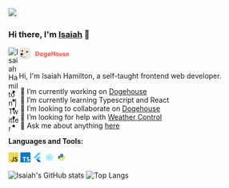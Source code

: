 <img src="https://komarev.com/ghpvc/?username=Isaiah-Hamilton"/>

### Hi there, I'm [Isaiah](https://isaiah-hamilton.github.io/) 👋

<a href="https://twitter.com/Isaiah7hamilton">
  <img align="left" alt="Isaiah Hamilton | Twitter" width="21px" src="https://raw.githubusercontent.com/anuraghazra/anuraghazra/master/assets/twitter.svg" />
</a>
<a href="https://dogehouse.tv/u/Flux">
  <img align="left" alt="Isaiah Hamilton | dogehouse" width="100px" src="https://raw.githubusercontent.com/benawad/dogehouse/staging/.redesign-assets/dogehouse_logo.svg" />
</a>

<br />
<br />

Hi, I'm Isaiah Hamilton, a self-taught frontend web developer.

- 🔭 I’m currently working on [Dogehouse](https://github.com/benawad/dogehouse)
- 🌱 I’m currently learning Typescript and React
- 👯 I’m looking to collaborate on [Dogehouse](https://github.com/benawad/dogehouse)
- 🤔 I’m looking for help with [Weather Control](https://github.com/Isaiah-Hamilton/weather-control)
- 💬 Ask me about anything [here](https://github.com/Isaiah-Hamilton/Isaiah-Hamilton/issues)

**Languages and Tools:**  

<code><img height="20" src="https://raw.githubusercontent.com/github/explore/80688e429a7d4ef2fca1e82350fe8e3517d3494d/topics/javascript/javascript.png"></code>
<code><img height="20" src="https://raw.githubusercontent.com/github/explore/80688e429a7d4ef2fca1e82350fe8e3517d3494d/topics/typescript/typescript.png"></code>
<code><img height="20" src="https://raw.githubusercontent.com/github/explore/80688e429a7d4ef2fca1e82350fe8e3517d3494d/topics/flutter/flutter.png"></code>
<code><img height="20" src="https://raw.githubusercontent.com/github/explore/80688e429a7d4ef2fca1e82350fe8e3517d3494d/topics/react/react.png"></code>
<code><img height="20" src="https://raw.githubusercontent.com/github/explore/80688e429a7d4ef2fca1e82350fe8e3517d3494d/topics/python/python.png"></code>  

![Isaiah's GitHub stats](https://github-readme-stats.vercel.app/api?username=Isaiah-Hamilton&theme=tokyonight&show_icons=true)
![Top Langs](https://github-readme-stats.vercel.app/api/top-langs/?username=Isaiah-Hamilton&layout=compact&theme=tokyonight)
